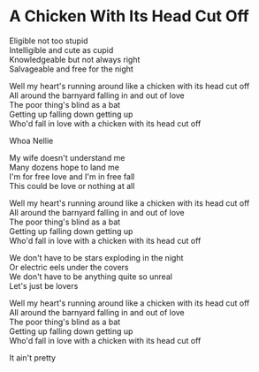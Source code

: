 # A Chicken With Its Head Cut Off  

Eligible not too stupid  
Intelligible and cute as cupid  
Knowledgeable but not always right  
Salvageable and free for the night  

Well my heart's running around like a chicken with its head cut off  
All around the barnyard falling in and out of love  
The poor thing's blind as a bat  
Getting up falling down getting up  
Who'd fall in love with a chicken with its head cut off  

Whoa Nellie  

My wife doesn't understand me  
Many dozens hope to land me  
I'm for free love and I'm in free fall  
This could be love or nothing at all  

Well my heart's running around like a chicken with its head cut off  
All around the barnyard falling in and out of love  
The poor thing's blind as a bat  
Getting up falling down getting up  
Who'd fall in love with a chicken with its head cut off  

We don't have to be stars exploding in the night  
Or electric eels under the covers  
We don't have to be anything quite so unreal  
Let's just be lovers  

Well my heart's running around like a chicken with its head cut off  
All around the barnyard falling in and out of love  
The poor thing's blind as a bat  
Getting up falling down getting up  
Who'd fall in love with a chicken with its head cut off  

It ain't pretty  
